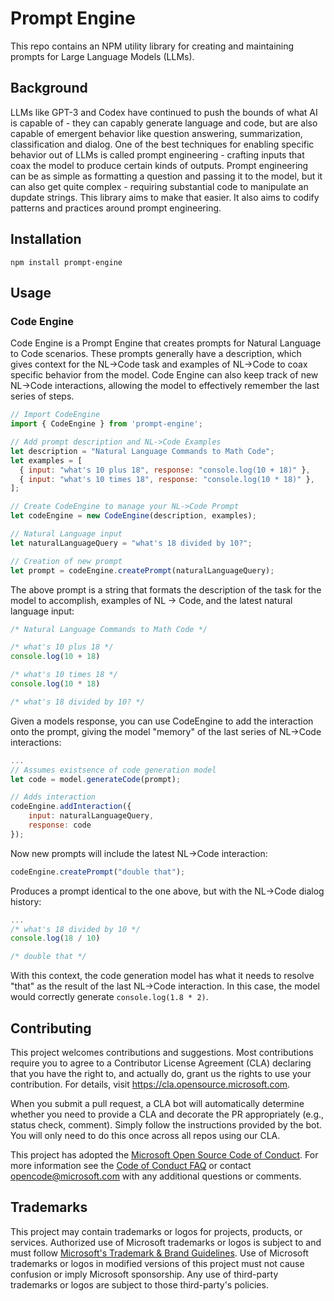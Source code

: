 # Prompt Engine

This repo contains an NPM utility library for creating and maintaining prompts for Large Language Models (LLMs). 

## Background
LLMs like GPT-3 and Codex have continued to push the bounds of what AI is capable of - they can capably generate language and code, but are also capable of emergent behavior like question answering, summarization, classification and dialog. One of the best techniques for enabling specific behavior out of LLMs is called prompt engineering - crafting inputs that coax the model to produce certain kinds of outputs. Prompt engineering can be as simple as formatting a question and passing it to the model, but it can also get quite complex - requiring substantial code to manipulate an dupdate strings. This library aims to make that easier. It also aims to codify patterns and practices around prompt engineering.

## Installation

`npm install prompt-engine`

## Usage

### Code Engine
Code Engine is a Prompt Engine that creates prompts for Natural Language to Code scenarios. These prompts generally have a description, which gives context for the NL->Code task and examples of NL->Code to coax specific behavior from the model. Code Engine can also keep track of new NL->Code interactions, allowing the model to effectively remember the last series of steps.

```js
// Import CodeEngine
import { CodeEngine } from 'prompt-engine';

// Add prompt description and NL->Code Examples
let description = "Natural Language Commands to Math Code";
let examples = [
  { input: "what's 10 plus 18", response: "console.log(10 + 18)" },
  { input: "what's 10 times 18", response: "console.log(10 * 18)" },
];

// Create CodeEngine to manage your NL->Code Prompt
let codeEngine = new CodeEngine(description, examples);

// Natural Language input 
let naturalLanguageQuery = "what's 18 divided by 10?";

// Creation of new prompt
let prompt = codeEngine.createPrompt(naturalLanguageQuery);
```

The above prompt is a string that formats the description of the task for the model to accomplish, examples of NL -> Code, and the latest natural language input:

```js
/* Natural Language Commands to Math Code */

/* what's 10 plus 18 */
console.log(10 + 18)

/* what's 10 times 18 */
console.log(10 * 18)

/* what's 18 divided by 10? */
```

Given a models response, you can use CodeEngine to add the interaction onto the prompt, giving the model "memory" of the last series of NL->Code interactions:

```js
...
// Assumes existsence of code generation model
let code = model.generateCode(prompt);

// Adds interaction
codeEngine.addInteraction({
    input: naturalLanguageQuery,
    response: code
});
```

Now new prompts will include the latest NL->Code interaction:

```js
codeEngine.createPrompt("double that");
```

Produces a prompt identical to the one above, but with the NL->Code dialog history:

```js
...
/* what's 18 divided by 10 */
console.log(18 / 10)

/* double that */
```

With this context, the code generation model has what it needs to resolve "that" as the result of the last NL->Code interaction. In this case, the model would correctly generate `console.log(1.8 * 2)`.

## Contributing

This project welcomes contributions and suggestions.  Most contributions require you to agree to a
Contributor License Agreement (CLA) declaring that you have the right to, and actually do, grant us
the rights to use your contribution. For details, visit https://cla.opensource.microsoft.com.

When you submit a pull request, a CLA bot will automatically determine whether you need to provide
a CLA and decorate the PR appropriately (e.g., status check, comment). Simply follow the instructions
provided by the bot. You will only need to do this once across all repos using our CLA.

This project has adopted the [Microsoft Open Source Code of Conduct](https://opensource.microsoft.com/codeofconduct/).
For more information see the [Code of Conduct FAQ](https://opensource.microsoft.com/codeofconduct/faq/) or
contact [opencode@microsoft.com](mailto:opencode@microsoft.com) with any additional questions or comments.

## Trademarks

This project may contain trademarks or logos for projects, products, or services. Authorized use of Microsoft 
trademarks or logos is subject to and must follow 
[Microsoft's Trademark & Brand Guidelines](https://www.microsoft.com/en-us/legal/intellectualproperty/trademarks/usage/general).
Use of Microsoft trademarks or logos in modified versions of this project must not cause confusion or imply Microsoft sponsorship.
Any use of third-party trademarks or logos are subject to those third-party's policies.
